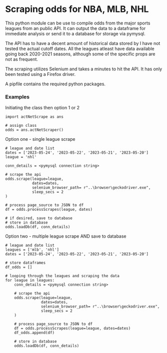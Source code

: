 # Scraping odds for NBA, MLB, NHL

This python module can be use to compile odds from the major sports leagues from an public API. It can output the data to a dataframe for immediate analysis or send it to a database for storage via pymysql.

The API has to have a decent amount of historical data stored by I have not tested the actual cutoff dates. All the leagues atleast have data available going back 2020-2021 seasons, although some of the specific props are not as frequent. 

The scraping utilizes Selenium and takes a minutes to hit the API. It has only been tested using a Firefox driver.

A pipfile contains the required python packages.


### Examples

Initiating the class then option 1 or 2
```
import actNetScrape as ans

# assign class
odds = ans.actNetScraper()
```

Option one - single league scrape
```
# league and date list
dates = ['2023-05-24', '2023-05-22', '2023-05-21', '2023-05-20']
league = 'nhl'

conn_details = <pymysql connection string>

# scrape the api
odds.scrape(league=league, 
            dates=dates, 
            selenium_browser_path= r"..\browser\geckodriver.exe", 
            sleep_secs = 2
)

# process page_source to JSON to df
df = odds.processScrapes(league, dates)

# if desired, save to database
# store in database
odds.loadDb(df, conn_details)
```

Option two - multiple league scrape AND save to database
```
# league and date list
leagues = ['mlb', 'nhl']
dates = ['2023-05-24', '2023-05-22', '2023-05-21', '2023-05-20']

# store dataframes
df_odds = []

# looping through the leagues and scraping the data
for league in leagues:
    conn_details = <pymysql connection string>

    # scrape the api
    odds.scrape(league=league, 
                dates=dates, 
                selenium_browser_path= r"..\browser\geckodriver.exe", 
                sleep_secs = 2
    )

    # process page_source to JSON to df
    df = odds.processScrapes(league=league, dates=dates)
    df_odds.append(df)

    # store in database
    odds.loadDb(df, conn_details)
```